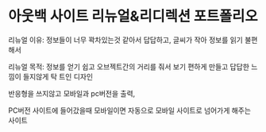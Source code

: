 # 아웃백 사이트 리뉴얼&리디렉션 포트폴리오
리뉴얼 이유: 정보들이 너무 꽉차있는것 같아서 답답하고, 글씨가 작아 정보를 읽기 불편해서

리뉴얼 목적: 정보를 얻기 쉽고 오브젝트간의 거리를 줘서 보기 편하게 만들고 답답한 느낌이 들지않게 탁 트인 디자인

반응형을 쓰지않고 모바일과 pc버전을 출력,

PC버전 사이트에 들어갔을때 모바일이면 자동으로 모바일 사이트로 넘어가게 해주는 사이트
